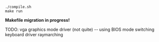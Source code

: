 ```shell
./compile.sh
make run
```

<b>Makefile migration in progress!</b>

TODO:
  vga graphics mode driver (not quite) -- using BIOS mode switching
  keyboard driver
  raymarching
